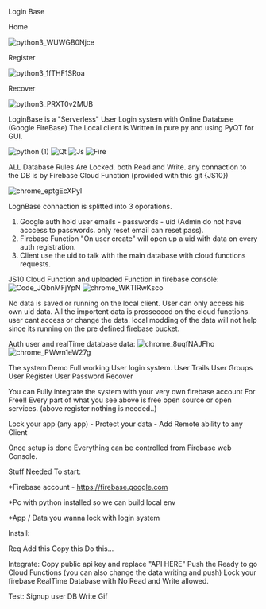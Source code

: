 Login Base

Home

![python3_WUWGB0Njce](https://user-images.githubusercontent.com/52171360/97435929-d69e8a80-1929-11eb-915f-f3cad30b0600.png)

Register

![python3_1fTHF1SRoa](https://user-images.githubusercontent.com/52171360/97435937-d8684e00-1929-11eb-9fc3-b76be183350b.png)

Recover

![python3_PRXT0v2MUB](https://user-images.githubusercontent.com/52171360/97435940-d900e480-1929-11eb-8a88-afe888f166f6.png)


LoginBase is a "Serverless" User Login system with Online Database (Google FireBase)
The Local client is Written in pure py and using PyQT for GUI.

![python (1)](https://user-images.githubusercontent.com/52171360/97438564-a3f69100-192d-11eb-824a-3f423b17199d.png) ![Qt](https://user-images.githubusercontent.com/52171360/97438892-1bc4bb80-192e-11eb-9937-c60cb9fd78db.png) ![Js](https://user-images.githubusercontent.com/52171360/97438891-1b2c2500-192e-11eb-8ea3-e9b1a45f2289.png) ![Fire](https://user-images.githubusercontent.com/52171360/97438342-57ab5100-192d-11eb-8422-48f5c5cfbbb5.png)

ALL Database Rules Are Locked. both Read and Write.
any connaction to the DB is by Firebase Cloud Function (provided with this git {JS10})

![chrome_eptgEcXPyl](https://user-images.githubusercontent.com/52171360/97439095-6a725580-192e-11eb-9b17-cec1f1db765c.png)

LognBase connaction is splitted into 3 oporations.

1) Google auth hold user emails - passwords - uid  (Admin do not have acccess to passwords. only reset email can reset pass).
2) Firebase Function "On user create" will open up a uid with data on every auth registration.
3) Client use the uid to talk with the main database with cloud functions requests.

JS10 Cloud Function and uploaded Function in firebase console:
![Code_JQbnMFjYpN](https://user-images.githubusercontent.com/52171360/97439210-8ece3200-192e-11eb-84d0-e59b01fddf12.png)
![chrome_WKTIRwKsco](https://user-images.githubusercontent.com/52171360/97439337-b7562c00-192e-11eb-9d88-195a477a4d55.png)

No data is saved or running on the local client.
User can only access his own uid data.
All the importent data is prossecced on the cloud functions. user cant access or change the data. local modding of the data will not help since its running on the pre defined firebase bucket.

Auth user and realTime database data:
![chrome_8uqfNAJFho](https://user-images.githubusercontent.com/52171360/97439868-672b9980-192f-11eb-85c2-bdbc89f7f67e.png)
![chrome_PWwn1eW27g](https://user-images.githubusercontent.com/52171360/97439872-685cc680-192f-11eb-929c-afa2c280f32f.png)

The system Demo Full working User login system.
User Trails
User Groups
User Register
User Password Recover

You can Fully integrate the system with your very own firebase account For Free!!
Every part of what you see above is free open source or open services. (above register nothing is needed..)

Lock your app (any app) - Protect your data - Add Remote ability to any Client

Once setup is done Everything can be controlled from Firebase web Console.

Stuff Needed To start:

  *Firebase account - https://firebase.google.com

  *Pc with python installed so we can build local env

  *App / Data you wanna lock with login system



Install:

Req
Add this
Copy this
Do this...


Integrate:
Copy public api key and replace "API HERE"
Push the Ready to go Cloud Functions (you can also change the data writing and push)
Lock your firebase RealTime Database with No Read and Write allowed.

Test:
Signup user
DB Write Gif 

